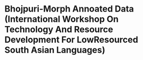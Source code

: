 # Bhojpuri-Morph Annoated Data (International Workshop On Technology And Resource Development For LowResourced South Asian Languages)
